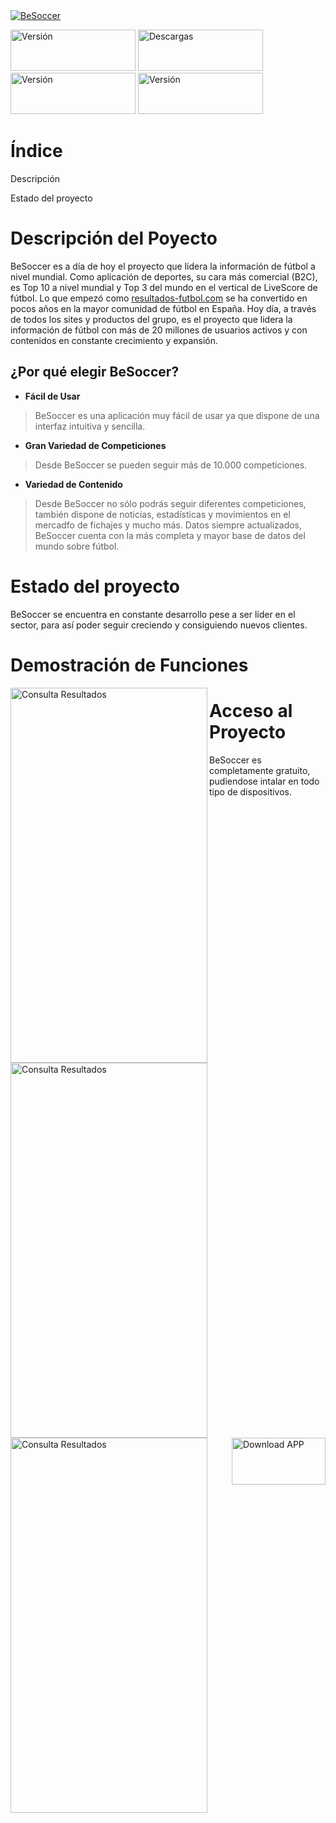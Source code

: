 <a href="https://es.besoccer.com/">
      <img src="https://company.besoccer.com/img/imagotipo/logo-besoccer.svg?v=1"  alt="BeSoccer">
</a>

<a href="https://x.com/besoccer_es"><img src="https://img.shields.io/badge/Version-7.8-blue" width="200" height="66" alt="Versión" /></a>
<a href="https://x.com/besoccer_es"><img src="https://img.shields.io/badge/Descargas-%2B10M-green" width="200" height="66" alt="Descargas"/></a>
<a href="https://x.com/besoccer_es"><img src="https://img.shields.io/badge/Mejor%20App-2016-pink" width="200" height="66" alt="Versión" /></a>
<a href="https://x.com/besoccer_es"><img src="https://img.shields.io/badge/Noticias%20A%C3%B1o-%2B250k-purple" width="200" height="66" alt="Versión" /></a>

# Índice   

Descripción

Estado del proyecto


# Descripción del Poyecto

BeSoccer es a día de hoy el proyecto que lidera la información de fútbol a nivel mundial. Como aplicación de deportes, su cara más comercial (B2C), es Top 10 a nivel mundial y Top 3 del mundo en el vertical de LiveScore de fútbol. Lo que empezó como [resultados-futbol.com](https://www.resultados-futbol.com/) se ha convertido en pocos años en la mayor comunidad de fútbol en España. Hoy día, a través de todos los sites y productos del grupo, es el proyecto que lidera la información de fútbol con más de 20 millones de usuarios activos y con contenidos en constante crecimiento y expansión.

## ¿Por qué elegir BeSoccer?

- **Fácil de Usar**

> BeSoccer es una aplicación muy fácil de usar ya que dispone de una interfaz intuitiva y sencilla.

- **Gran Variedad de Competiciones**

> Desde BeSoccer se pueden seguir más de 10.000 competiciones.

- **Variedad de Contenido**

> Desde BeSoccer no sólo podrás seguir diferentes competiciones, también dispone de noticias, estadísticas y movimientos en el mercadfo de fichajes y mucho más. Datos siempre actualizados, BeSoccer cuenta con la más completa y mayor base de datos del mundo sobre fútbol.

# Estado del proyecto

BeSoccer se encuentra en constante desarrollo pese a ser líder en el sector, para así poder seguir creciendo y consiguiendo nuevos clientes. 

# Demostración de Funciones

<a href="https://x.com/besoccer_es"><img src="https://company.besoccer.com/img/screen-app/screen01_es.webp"  align="left" alt="Consulta Resultados" width="315" height="600"/></a>
<a href="https://x.com/besoccer_es"><img src="https://company.besoccer.com/img/screen-app/screen03_es.webp"  align="left" alt="Consulta Resultados" width="315" height="600"/></a>
<a href="https://x.com/besoccer_es"><img src="https://company.besoccer.com/img/screen-app/screen04_es.webp"  align="left" alt="Consulta Resultados" width="315" height="600"/></a>


# Acceso al Proyecto

BeSoccer es completamente gratuito, pudiendose intalar en todo tipo de dispositivos.

<a href="https://play.google.com/store/apps/details?id=com.resultadosfutbol.mobile&referrer=utm_source%3Dlanding_es%26utm_medium%3Dboton_descarga"><img src="https://company.besoccer.com/img/app-google.png" width="150" height="75" align="right" alt="Download APP" /></a>


